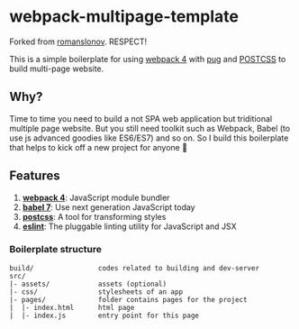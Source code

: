 # webpack-multipage-template

Forked from [romanslonov](https://github.com/romanslonov/webpack4-multipage-boilerplate). RESPECT!

This is a simple boilerplate for using [webpack 4](https://webpack.js.org) with [pug](https://pugjs.org) and [POSTCSS](https://github.com/postcss/postcss) to build multi-page website.

## Why?

Time to time you need to build a not SPA web application but triditional multiple page website. But you still need toolkit such as Webpack, Babel (to use js advanced goodies like ES6/ES7) and so on. So I build this boilerplate that helps to kick off a new project for anyone 🎉

## Features

1. [**webpack 4**](https://webpack.js.org): JavaScript module bundler
3. [**babel 7**](https://babeljs.io/): Use next generation JavaScript today
4. [**postcss**](https://github.com/postcss/postcss): A tool for transforming styles
6. [**eslint**](http://eslint.org/): The pluggable linting utility for JavaScript and JSX

### Boilerplate structure

```
build/                codes related to building and dev-server
src/
|- assets/            assets (optional)
|- css/               stylesheets of an app
|- pages/             folder contains pages for the project
|  |- index.html      html page
|  |- index.js        entry point for this page
```
